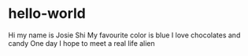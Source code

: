 # hello-world
Hi my name is Josie Shi
My favourite color is blue
I love chocolates and candy
One day I hope to meet a real life alien
